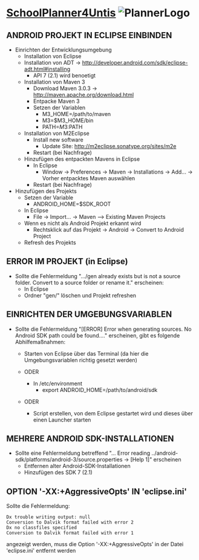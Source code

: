[SchoolPlanner4Untis](http://www.schoolplanner.at/) ![PlannerLogo](http://www.schoolplanner.at/wordpress/wp-content/themes/notepad-theme/img/logo.png)
==================================================

ANDROID PROJEKT IN ECLIPSE EINBINDEN
------------------------------------

* Einrichten der Entwicklungsumgebung
	* Installation von Eclipse
	* Installation von ADT
		-> http://developer.android.com/sdk/eclipse-adt.html#installing
		* API 7 (2.1) wird benoetigt
	* Installation von Maven 3
		* Download Maven 3.0.3
			-> http://maven.apache.org/download.html
		* Entpacke Maven 3
		* Setzen der Variablen
			* M3_HOME=/path/to/maven
			* M3=$M3_HOME/bin
			* PATH=$M3:$PATH
	* Installation von M2Eclipse
		* Install new software
			* Update Site: http://m2eclipse.sonatype.org/sites/m2e
		* Restart (bei Nachfrage)
	* Hinzufügen des entpackten Mavens in Eclipse
		* In Eclipse
			* Window -> Preferences -> Maven -> Installations -> Add... -> Vorher entpacktes Maven auswählen
		* Restart (bei Nachfrage)
* Hinzufügen des Projekts
	* Setzen der Variable
		* ANDROID_HOME=$SDK_ROOT
	* In Eclipse
		* File -> Import... -> Maven --> Existing Maven Projects
	* Wenn es nicht als Android Projekt erkannt wird
		* Rechtsklick auf das Projekt -> Android -> Convert to Android Project
	* Refresh des Projekts

ERROR IM PROJEKT (in Eclipse)
-----------------------------

* Sollte die Fehlermeldung ".../gen already exists but is not a source folder. Convert to a source folder or rename it." erscheinen:
	* In Eclipse
	* Ordner "gen/" löschen und Projekt refreshen

EINRICHTEN DER UMGEBUNGSVARIABLEN
---------------------------------
	
* Sollte die Fehlermeldung "[ERROR] Error when generating sources. No Android SDK path could be found...." erscheinen, gibt es folgende Abhilfemaßnahmen:
	* Starten von Eclipse über das Terminal (da hier die Umgebungsvariablen richtig gesetzt werden)
		
	* ODER
		
		* In /etc/environment
			* export ANDROID_HOME=/path/to/android/sdk
	
	* ODER
		
		* Script erstellen, von dem Eclipse gestartet wird und dieses über einen Launcher starten

MEHRERE ANDROID SDK-INSTALLATIONEN
----------------------------------

* Sollte eine Fehlermeldung betreffend "... Error reading ../android-sdk/platforms/android-3/source.properties -> [Help 1]" erscheinen
	* Entfernen alter Android-SDK-Installationen
	* Hinzufügen des SDK 7 (2.1)

OPTION '-XX:+AggressiveOpts' IN 'eclipse.ini'
---------------------------------------------
Sollte die Fehlermeldung:

	Dx trouble writing output: null
	Conversion to Dalvik format failed with error 2
	Dx no classfiles specified
	Conversion to Dalvik format failed with error 1
		
angezeigt werden, muss die Option '-XX:+AggressiveOpts' in der Datei 'eclipse.ini' entfernt werden
